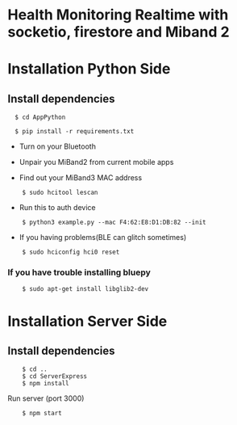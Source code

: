 # Health Monitoring Realtime with socketio, firestore and Miband 2 

# Installation Python Side
  ## Install dependencies
  ```
    $ cd AppPython

    $ pip install -r requirements.txt
  ```
  - Turn on your Bluetooth

  - Unpair you MiBand2 from current mobile apps

  - Find out your MiBand3 MAC address

```
    $ sudo hcitool lescan
```
  - Run this to auth device
```
    $ python3 example.py --mac F4:62:E8:D1:DB:82 --init
```
  - If you having problems(BLE can glitch sometimes)
```
    $ sudo hciconfig hci0 reset
```

   ### If you have trouble installing bluepy

```
    $ sudo apt-get install libglib2-dev 
```
# Installation Server Side
  ## Install dependencies
```
    $ cd ..
    $ cd ServerExpress
    $ npm install
```

  Run server (port 3000)

```
    $ npm start
```
